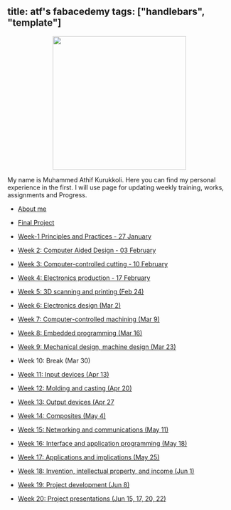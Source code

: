 title: atf's fabacedemy
tags: ["handlebars", "template"]
---

<center><img src="img/fabacademy.png" width="300"/></center>


My name is Muhammed Athif Kurukkoli. Here you can find my personal experience in the first. I will use page for updating weekly training, works, assignments and Progress.

* [About me](me.html)

* [Final Project](project.html)

* [Week-1 Principles and Practices - 27 January ](week01.html)

* [Week 2: Computer Aided Design - 03 February ](week02.html)

* [Week 3: Computer-controlled cutting - 10 February](week03.html)

* [Week 4: Electronics production - 17 February](week04.html)

* [Week 5: 3D scanning and printing (Feb 24)](week05.html)

* [Week 6: Electronics design (Mar 2)](week06.html)

* [Week 7: Computer-controlled machining (Mar 9)](week07.html)

* [Week 8: Embedded programming (Mar 16)](week08.html)

* [Week 9: Mechanical design, machine design (Mar 23)](week9-10.html)

* Week 10: Break (Mar 30)

* [Week 11: Input devices (Apr 13)](week11.html)

* [Week 12: Molding and casting (Apr 20)](week12.html)

* [Week 13: Output devices (Apr 27](week13.html)

* [Week 14: Composites (May 4)](week14.html)

* [Week 15: Networking and communications (May 11)](week15.html)

* [Week 16: Interface and application programming (May 18)](week16.html)

* [Week 17: Applications and implications (May 25)](week17.html)

* [Week 18: Invention, intellectual property, and income (Jun 1)](week18.html)

* [Week 19: Project development (Jun 8)](week19.html)

* [Week 20: Project presentations (Jun 15, 17, 20, 22)](week20.html)


